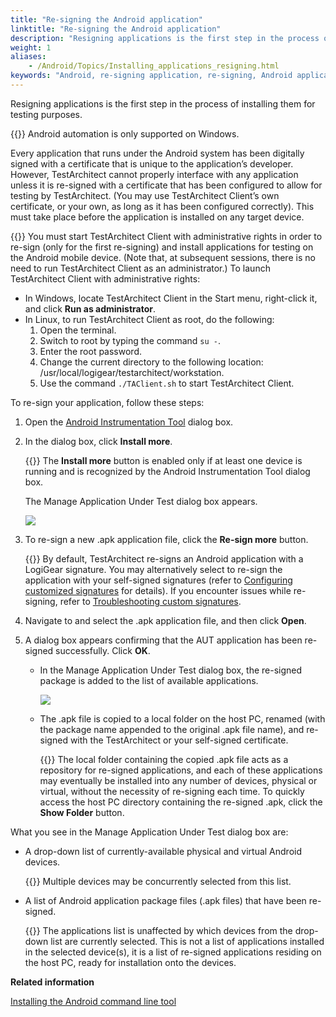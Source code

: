 ```yaml
--- 
title: "Re-signing the Android application"
linktitle: "Re-signing the Android application"
description: "Resigning applications is the first step in the process of installing them for testing purposes."
weight: 1
aliases: 
    - /Android/Topics/Installing_applications_resigning.html
keywords: "Android, re-signing application, re-signing, Android application, applications, re-signing, Android"
---
```


Resigning applications is the first step in the process of installing them for testing purposes.

{{<important>}} Android automation is only supported on Windows.

Every application that runs under the Android system has been digitally signed with a certificate that is unique to the application’s developer. However, TestArchitect cannot properly interface with any application unless it is re-signed with a certificate that has been configured to allow for testing by TestArchitect. \(You may use TestArchitect Client’s own certificate, or your own, as long as it has been configured correctly\). This must take place before the application is installed on any target device.

{{<remember>}} You must start TestArchitect Client with administrative rights in order to re-sign \(only for the first re-signing\) and install applications for testing on the Android mobile device. \(Note that, at subsequent sessions, there is no need to run TestArchitect Client as an administrator.\) To launch TestArchitect Client with administrative rights:

-   In Windows, locate TestArchitect Client in the Start menu, right-click it, and click **Run as administrator**.
-   In Linux, to run TestArchitect Client as root, do the following:
    1.  Open the terminal.
    2.  Switch to root by typing the command `su -`.
    3.  Enter the root password.
    4.  Change the current directory to the following location: /usr/local/logigear/testarchitect/workstation.
    5.  Use the command `./TAClient.sh` to start TestArchitect Client.

To re-sign your application, follow these steps:

1.  Open the [Android Instrumentation Tool](/automation-guide/application-testing/mobile-testing/testing-mobile-applications/android-automation/android-instrumentation-tool/) dialog box.

2.  In the dialog box, click **Install more**.

    {{<note>}} The **Install more** button is enabled only if at least one device is running and is recognized by the Android Instrumentation Tool dialog box.

    The Manage Application Under Test dialog box appears.

    ![](/images/Android/Images/android_12.png)

3.  To re-sign a new .apk application file, click the **Re-sign more** button.

    {{<tip>}} By default, TestArchitect re-signs an Android application with a LogiGear signature. You may alternatively select to re-sign the application with your self-signed signatures \(refer to [Configuring customized signatures](/automation-guide/application-testing/mobile-testing/testing-mobile-applications/android-automation/configuring-customized-signatures/) for details\). If you encounter issues while re-signing, refer to [Troubleshooting custom signatures](/automation-guide/application-testing/mobile-testing/testing-mobile-applications/android-automation/configuring-customized-signatures/troubleshooting-custom-signatures-android).

4.  Navigate to and select the .apk application file, and then click **Open**.

5.  A dialog box appears confirming that the AUT application has been re-signed successfully. Click **OK**.

    -   In the Manage Application Under Test dialog box, the re-signed package is added to the list of available applications.

        ![](/images/Android/Images/Android_manage_AUT_dlg.png)

    -   The .apk file is copied to a local folder on the host PC, renamed \(with the package name appended to the original .apk file name\), and re-signed with the TestArchitect or your self-signed certificate.

        {{<note>}} The local folder containing the copied .apk file acts as a repository for re-signed applications, and each of these applications may eventually be installed into any number of devices, physical or virtual, without the necessity of re-signing each time. To quickly access the host PC directory containing the re-signed .apk, click the **Show Folder** button.


What you see in the Manage Application Under Test dialog box are:

-   A drop-down list of currently-available physical and virtual Android devices.

    {{<tip>}} Multiple devices may be concurrently selected from this list.

-   A list of Android application package files \(.apk files\) that have been re-signed.

    {{<note>}} The applications list is unaffected by which devices from the drop-down list are currently selected. This is not a list of applications installed in the selected device\(s\), it is a list of re-signed applications residing on the host PC, ready for installation onto the devices.




**Related information**  


[Installing the Android command line tool](/automation-guide/application-testing/mobile-testing/testing-mobile-applications/android-automation/android-command-line-tool/installing-the-android-command-line-tool/)

